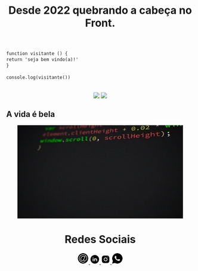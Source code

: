<header>
  <h1 align="center"> Desde 2022 quebrando a cabeça no Front. </h1>
</header>  


  ```
function visitante () {
  return 'seja bem vindo(a)!'
}

console.log(visitante())
```
<div  align="center"> 
  <div style="display: inline_block"><br>
  <img align="center" width="350em" height="auto" src="https://github-readme-stats.vercel.app/api?username=theRamosDev&show_icons=true&theme=chartreuse-dark&include_all_commits=true&count_private=true"/>
  <img align="center" width="420em" height="auto" src="https://github-readme-stats.vercel.app/api/top-langs/?username=theRamosDev&layout=compact&langs_count=16&theme=chartreuse-dark"/>
</div>
  </div>

## A vida é bela
  
  <div align="center">
  <img align="center" height="250" alt="coding-time" src="giphy.webp">
  <h1 align="center">Redes Sociais</h1>
    <a href = "mailto: vagnerramosofic@gmail.com">
      <img width="30" src="icons8-sinal-de-e-mail-100.png">
    </a>
    <a href = "#">
      <img width="25" src="icons8-linkedin-circundado-100.png">
    </a>
    <a href = "#">
      <img width="25" src="icons8-instagram-90.png">
    </a>
    <a href = "https://wa.me/5555984250248?text=Olá!%20Eu%20venho%20do%20seu%20Github.">
      <img width="30" src="icons8-whatsapp-100.png">
    </a>
</div>
  
